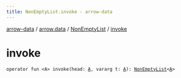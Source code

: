 ```yaml
---
title: NonEmptyList.invoke - arrow-data
---
```


[arrow-data](../../index.html) / [arrow.data](../index.html) / [NonEmptyList](index.html) / [invoke](./invoke.html)

# invoke

`operator fun <A> invoke(head: `[`A`](invoke.html#A)`, vararg t: `[`A`](invoke.html#A)`): `[`NonEmptyList`](index.html)`<`[`A`](invoke.html#A)`>`